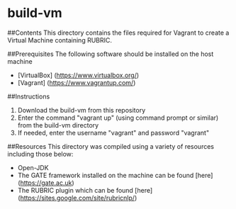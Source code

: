 # build-vm


##Contents
This directory contains the files required for Vagrant to create a Virtual Machine containing RUBRIC.


##Prerequisites
The following software should be installed on the host machine
* [VirtualBox] (https://www.virtualbox.org/)
* [Vagrant] (https://www.vagrantup.com/)


##Instructions
1. Download the build-vm from this repository
2. Enter the command "vagrant up" (using command prompt or similar) from the build-vm directory
3. If needed, enter the username "vagrant" and password "vagrant"


##Resources
This directory was compiled using a variety of resources including those below:
* Open-JDK
* The GATE framework installed on the machine can be found [here] (https://gate.ac.uk)
* The RUBRIC plugin which can be found [here] (https://sites.google.com/site/rubricnlp/)

